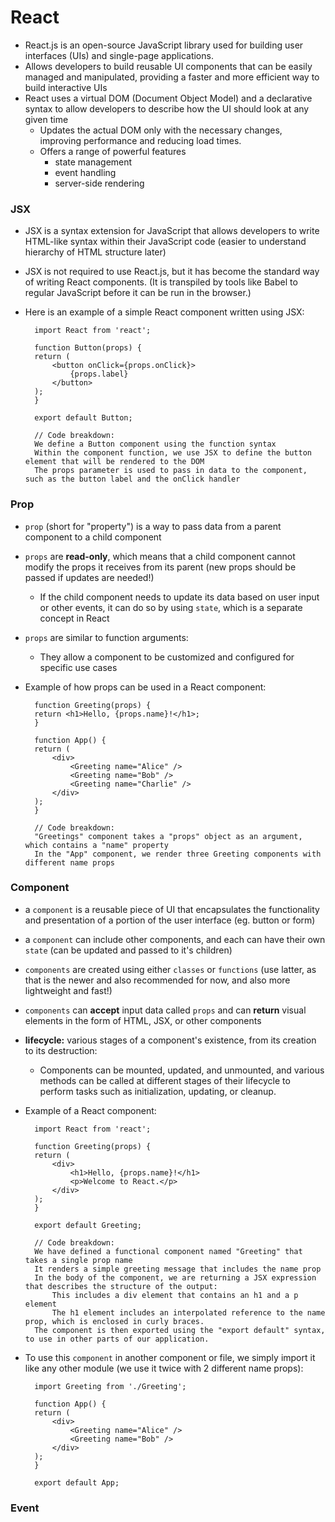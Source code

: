 # React
- React.js is an open-source JavaScript library used for building user interfaces (UIs) and single-page applications.
- Allows developers to build reusable UI components that can be easily managed and manipulated, providing a faster and more efficient way to build interactive UIs
- React uses a virtual DOM (Document Object Model) and a declarative syntax to allow developers to describe how the UI should look at any given time
    - Updates the actual DOM only with the necessary changes, improving performance and reducing load times.
    - Offers a range of powerful features
        - state management
        - event handling
        - server-side rendering

### **JSX**
- JSX is a syntax extension for JavaScript that allows developers to write HTML-like syntax within their JavaScript code (easier to understand hierarchy of HTML structure later)
- JSX is not required to use React.js, but it has become the standard way of writing React components. (It is transpiled by tools like Babel to regular JavaScript before it can be run in the browser.)
- Here is an example of a simple React component written using JSX:

        import React from 'react';

        function Button(props) {
        return (
            <button onClick={props.onClick}>
                {props.label}
            </button>
        );
        }

        export default Button;

        // Code breakdown:
        We define a Button component using the function syntax
        Within the component function, we use JSX to define the button element that will be rendered to the DOM
        The props parameter is used to pass in data to the component, such as the button label and the onClick handler

### **Prop**
- `prop` (short for "property") is a way to pass data from a parent component to a child component
- `props` are **read-only**, which means that a child component cannot modify the props it receives from its parent (new props should be passed if updates are needed!)
    - If the child component needs to update its data based on user input or other events, it can do so by using `state`, which is a separate concept in React
- `props` are similar to function arguments:
    - They allow a component to be customized and configured for specific use cases

- Example of how props can be used in a React component:

        function Greeting(props) {
        return <h1>Hello, {props.name}!</h1>;
        }

        function App() {
        return (
            <div>
                <Greeting name="Alice" />
                <Greeting name="Bob" />
                <Greeting name="Charlie" />
            </div>
        );
        }

        // Code breakdown:
        "Greetings" component takes a "props" object as an argument, which contains a "name" property
        In the "App" component, we render three Greeting components with different name props

### **Component**
- a `component` is a reusable piece of UI that encapsulates the functionality and presentation of a portion of the user interface (eg. button or form)
- a `component` can include other components, and each can have their own `state` (can be updated and passed to it's children)
- `components` are created using either `classes` or `functions` (use latter, as that is the newer and also recommended for now, and also more lightweight and fast!)
- `components` can **accept** input data called `props` and can **return** visual elements in the form of HTML, JSX, or other components
- **lifecycle:** various stages of a component's existence, from its creation to its destruction:
    - Components can be mounted, updated, and unmounted, and various methods can be called at different stages of their lifecycle to perform tasks such as initialization, updating, or cleanup.

- Example of a React component:

        import React from 'react';

        function Greeting(props) {
        return (
            <div>
                <h1>Hello, {props.name}!</h1>
                <p>Welcome to React.</p>
            </div>
        );
        }

        export default Greeting;

        // Code breakdown:
        We have defined a functional component named "Greeting" that takes a single prop name
        It renders a simple greeting message that includes the name prop
        In the body of the component, we are returning a JSX expression that describes the structure of the output:
            This includes a div element that contains an h1 and a p element
            The h1 element includes an interpolated reference to the name prop, which is enclosed in curly braces.
        The component is then exported using the "export default" syntax, to use in other parts of our application.

- To use this `component` in another component or file, we simply import it like any other module (we use it twice with 2 different name props):

        import Greeting from './Greeting';

        function App() {
        return (
            <div>
                <Greeting name="Alice" />
                <Greeting name="Bob" />
            </div>
        );
        }

        export default App;

### **Event**